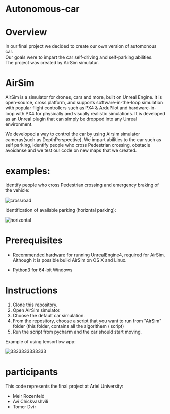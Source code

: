 # Autonomous-car

# Overview

In our final project we decided to create our own version of automonous car. <br>                                                            Our goals were to impart the car self-driving and self-parking abilities. <br>   The project was created by AirSim simulatur.



# AirSim

AirSim is a simulator for drones, cars and more, built on Unreal Engine. It is open-source, cross platform, and supports software-in-the-loop simulation with popular flight controllers such as PX4 & ArduPilot and hardware-in-loop with PX4 for physically and visually realistic simulations. It is developed as an Unreal plugin that can simply be dropped into any Unreal environment. 


We developed a way to control the car by using Airsim simulator cameras(such as DepthPerspective).
We impart abilities to the car such as self parking, Identify people who cross Pedestrian crossing, obstacle avoidanse and we test our code on new maps that we created.



# examples:


Identify people who cross Pedestrian crossing and emergency braking of the vehicle:

![crossroad](https://user-images.githubusercontent.com/57869913/130615178-372a3934-56d3-4a33-b50f-e83f90a29ef9.gif)


Identification of available parking (horizntal parking):

![horizontal](https://user-images.githubusercontent.com/57869913/130614000-14cc98d5-7884-4a8c-87d6-ea9c83cd42eb.gif)



# Prerequisites

* [Recommended hardware](https://wiki.unrealengine.com/Recommended_Hardware) for running UnrealEngine4, required
for AirSim.  Although it is possible build AirSim on OS X and Linux.

* [Python3](https://www.python.org/ftp/python/3.6.3/python-3.6.3-amd64.exe) for 64-bit Windows


# Instructions

1. Clone this repository.
2. Open AirSim simulator.  
3. Choose the default car simulation. 
4. From the repository, choose a script that you want to run from "AirSim" folder (this folder, contains all the algorithem / script)
5. Run the script from pycharm and the car should start moving.






Example of using tensorflow app:

![3333333333333](https://user-images.githubusercontent.com/57190914/121053497-1c76d780-c7c4-11eb-9c5c-7448eaf7fae3.gif)


# participants

This code represents the final project at Ariel University:

* Meir Rozenfeld
* Avi Chickvashvili 
* Tomer Dvir 
